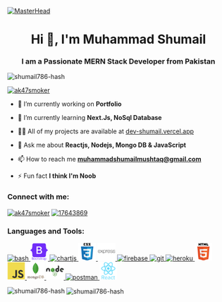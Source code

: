[![MasterHead](https://i.postimg.cc/Wpq39Wd1/Twitter-Header-1500x500-px-1.jpg)](https://github.com/shumail786-hash)
<h1 align="center">Hi 👋, I'm Muhammad Shumail</h1>
<h3 align="center">I am a Passionate MERN Stack Developer from Pakistan</h3>

<p align="left"> <img src="https://komarev.com/ghpvc/?username=shumail786-hash&label=Profile%20views&color=0e75b6&style=flat" alt="shumail786-hash" /> </p>

<p align="left"> <a href="https://twitter.com/ak47smoker" target="blank"><img src="https://img.shields.io/twitter/follow/ak47smoker?logo=twitter&style=for-the-badge" alt="ak47smoker" /></a> </p>

- 🔭 I’m currently working on **Portfolio**

- 🌱 I’m currently learning **Next.Js, NoSql Database**

- 👨‍💻 All of my projects are available at [dev-shumail.vercel.app](dev-shumail.vercel.app)

- 💬 Ask me about **Reactjs, Nodejs, Mongo DB & JavaScript**

- 📫 How to reach me **muhammadshumailmushtaq@gmail.com**

- ⚡ Fun fact **I think I'm Noob**

<h3 align="left">Connect with me:</h3>
<p align="left">
<a href="https://twitter.com/ak47smoker" target="blank"><img align="center" src="https://raw.githubusercontent.com/rahuldkjain/github-profile-readme-generator/master/src/images/icons/Social/twitter.svg" alt="ak47smoker" height="30" width="40" /></a>
<a href="https://stackoverflow.com/users/17643869" target="blank"><img align="center" src="https://raw.githubusercontent.com/rahuldkjain/github-profile-readme-generator/master/src/images/icons/Social/stack-overflow.svg" alt="17643869" height="30" width="40" /></a>
</p>

<h3 align="left">Languages and Tools:</h3>
<p align="left"> <a href="https://www.gnu.org/software/bash/" target="_blank" rel="noreferrer"> <img src="https://www.vectorlogo.zone/logos/gnu_bash/gnu_bash-icon.svg" alt="bash" width="40" height="40"/> </a> <a href="https://getbootstrap.com" target="_blank" rel="noreferrer"> <img src="https://raw.githubusercontent.com/devicons/devicon/master/icons/bootstrap/bootstrap-plain-wordmark.svg" alt="bootstrap" width="40" height="40"/> </a> <a href="https://www.chartjs.org" target="_blank" rel="noreferrer"> <img src="https://www.chartjs.org/media/logo-title.svg" alt="chartjs" width="40" height="40"/> </a> <a href="https://www.w3schools.com/css/" target="_blank" rel="noreferrer"> <img src="https://raw.githubusercontent.com/devicons/devicon/master/icons/css3/css3-original-wordmark.svg" alt="css3" width="40" height="40"/> </a> <a href="https://expressjs.com" target="_blank" rel="noreferrer"> <img src="https://raw.githubusercontent.com/devicons/devicon/master/icons/express/express-original-wordmark.svg" alt="express" width="40" height="40"/> </a> <a href="https://firebase.google.com/" target="_blank" rel="noreferrer"> <img src="https://www.vectorlogo.zone/logos/firebase/firebase-icon.svg" alt="firebase" width="40" height="40"/> </a> <a href="https://git-scm.com/" target="_blank" rel="noreferrer"> <img src="https://www.vectorlogo.zone/logos/git-scm/git-scm-icon.svg" alt="git" width="40" height="40"/> </a> <a href="https://heroku.com" target="_blank" rel="noreferrer"> <img src="https://www.vectorlogo.zone/logos/heroku/heroku-icon.svg" alt="heroku" width="40" height="40"/> </a> <a href="https://www.w3.org/html/" target="_blank" rel="noreferrer"> <img src="https://raw.githubusercontent.com/devicons/devicon/master/icons/html5/html5-original-wordmark.svg" alt="html5" width="40" height="40"/> </a> <a href="https://developer.mozilla.org/en-US/docs/Web/JavaScript" target="_blank" rel="noreferrer"> <img src="https://raw.githubusercontent.com/devicons/devicon/master/icons/javascript/javascript-original.svg" alt="javascript" width="40" height="40"/> </a> <a href="https://www.mongodb.com/" target="_blank" rel="noreferrer"> <img src="https://raw.githubusercontent.com/devicons/devicon/master/icons/mongodb/mongodb-original-wordmark.svg" alt="mongodb" width="40" height="40"/> </a> <a href="https://nodejs.org" target="_blank" rel="noreferrer"> <img src="https://raw.githubusercontent.com/devicons/devicon/master/icons/nodejs/nodejs-original-wordmark.svg" alt="nodejs" width="40" height="40"/> </a> <a href="https://postman.com" target="_blank" rel="noreferrer"> <img src="https://www.vectorlogo.zone/logos/getpostman/getpostman-icon.svg" alt="postman" width="40" height="40"/> </a> <a href="https://reactjs.org/" target="_blank" rel="noreferrer"> <img src="https://raw.githubusercontent.com/devicons/devicon/master/icons/react/react-original-wordmark.svg" alt="react" width="40" height="40"/> </a> </p>

<p><img align="left" src="https://github-readme-stats.vercel.app/api/top-langs?username=shumail786-hash&show_icons=true&locale=en&layout=compact" alt="shumail786-hash" /></p>

<p>&nbsp;<img align="center" src="https://github-readme-stats.vercel.app/api?username=shumail786-hash&show_icons=true&locale=en" alt="shumail786-hash" /></p>
